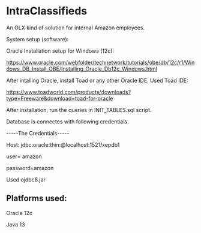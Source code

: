 # IntraClassifieds
An OLX kind of solution for internal Amazon employees.

System setup (software): 

Oracle Installation setup for Windows (12c):

https://www.oracle.com/webfolder/technetwork/tutorials/obe/db/12c/r1/Windows_DB_Install_OBE/Installing_Oracle_Db12c_Windows.html

After intalling Oracle, install Toad or any other Oracle IDE.
Used Toad IDE:

https://www.toadworld.com/products/downloads?type=Freeware&download=toad-for-oracle

After installation, run the queries in INIT_TABLES.sql script.

Database is connectes with following credentials.

-----The Credentials-----

Host: jdbc:oracle:thin:@localhost:1521/xepdb1

user= amazon

password=amazon

Used ojdbc8.jar

Platforms used:
---------------
Oracle 12c

Java 13


